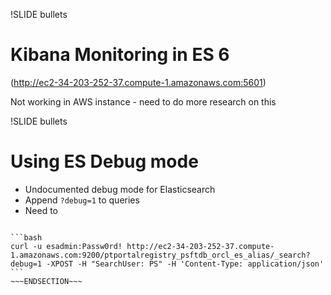 !SLIDE bullets

# Kibana Monitoring in ES 6

(http://ec2-34-203-252-37.compute-1.amazonaws.com:5601)

Not working in AWS instance - need to do more research on this

!SLIDE bullets

# Using ES Debug mode

* Undocumented debug mode for Elasticsearch
* Append `?debug=1` to queries
* Need to 

~~~SECTION:notes~~~

```bash
curl -u esadmin:Passw0rd! http://ec2-34-203-252-37.compute-1.amazonaws.com:9200/ptportalregistry_psftdb_orcl_es_alias/_search?debug=1 -XPOST -H "SearchUser: PS" -H 'Content-Type: application/json'
```
~~~ENDSECTION~~~
